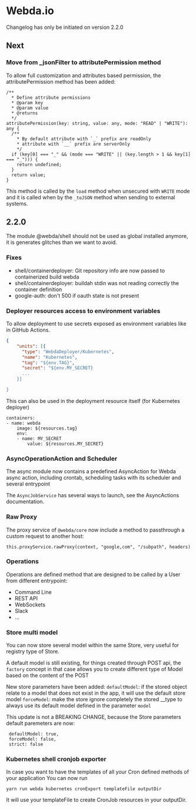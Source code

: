 # Webda.io

Changelog has only be initiated on version 2.2.0


## Next

### Move from _jsonFilter to attributePermission method

To allow full customization and attributes based permission, the attributePermission method has been added:

```
/**
  * Define attribute permissions
  * @param key
  * @param value
  * @returns
  */
attributePermission(key: string, value: any, mode: "READ" | "WRITE"): any {
  /**
    * By default attribute with `_` prefix are readOnly
    * attribute with `__` prefix are serverOnly
    */
  if (key[0] === "_" && (mode === "WRITE" || (key.length > 1 && key[1] === "_"))) {
    return undefined;
  }
  return value;
}
```

This method is called by the `load` method when unsecured with `WRITE` mode and it is called when by the `_toJSON` method when sending to external systems.

## 2.2.0

The module @webda/shell should not be used as global installed anymore, it is generates glitches than we want to avoid.

### Fixes

- shell/containerdeployer: Git repository info are now passed to containerized build webda
- shell/containerdeployer: buildah stdin was not reading correctly the container definition
- google-auth: don't 500 if oauth state is not present

### Deployer resources access to environment variables

To allow deployment to use secrets exposed as environment variables like in GitHub Actions.

```deployment.json
{
    "units": [{
      "type": "WebdaDeployer/Kubernetes",
      "name": "Kubernetes",
      "tag": "${env.TAG}",
      "secret": "${env.MY_SECRET}
      ...
    }]

}
```

This can also be used in the deployment resource itself (for Kubernetes deployer)

```
containers:
- name: webda
    image: ${resources.tag}
    env:
    - name: MY_SECRET
        value: ${resources.MY_SECRET}
```

### AsyncOperationAction and Scheduler

The async module now contains a predefined AsyncAction for Webda async action, including crontab, scheduling tasks with its scheduler and several entrypoint

The `AsyncJobService` has several ways to launch, see the AsyncActions documentation.

### Raw Proxy

The proxy service of `@webda/core` now include a method to passthrough a custom request to another host:

```
this.proxyService.rawProxy(context, "google,com", "/subpath", headers)
```

### Operations

Operations are defined method that are designed to be called by a User from different entrypoint:

- Command Line
- REST API
- WebSockets
- Slack
- ...

### Store multi model

You can now store several model within the same Store, very useful for registry type of Store.

A default model is still existing, for things created through POST api, the `factory` concept in that case allows you to create different type of Model based on the content of the POST

New store parameters have been added:
`defaultModel`: if the stored object relate to a model that does not exist in the app, it will use the default store model
`forceModel`: make the store ignore completely the stored \_\_type to always use its default model defined in the parameter `model`

This update is not a BREAKING CHANGE, because the Store parameters default paremeters are now:

```
 defaultModel: true,
 forceModel: false,
 strict: false
```


### Kubernetes shell cronjob exporter

In case you want to have the templates of all your Cron defined methods of your application
You can now run

```
yarn run webda kubernetes cronExport templateFile outputDir 
```

It will use your templateFile to create CronJob resources in your outputDir. 